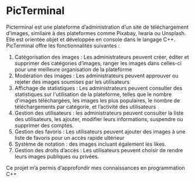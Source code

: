 # PicTerminal

Picterminal est une plateforme d’administration d’un site de téléchargement d’images, similaire à des plateformes comme Pixabay, Iwaria ou Unsplash. Elle est orientée objet et développée en console dans le langage C++. PicTerminal offre les fonctionnalités suivantes :
1) Catégorisation des images : Les administrateurs peuvent créer, éditer et supprimer des catégories d’images, ranger les images dans celles-ci pour une meilleure organisation de la plateforme
2) Modération des images : Les administrateurs peuvent approuver ou rejeter des images soumises par les utilisateurs
3) Affichage de statistiques : Les administrateurs peuvent consulter des statistiques sur l'utilisation de la plateforme, telles que le nombre d'images téléchargées, les images les plus populaires, le nombre de téléchargements par catégorie, et l’activité des utilisateurs
4) Gestion des utilisateurs : les administrateurs peuvent consulter la liste des utilisateurs, les ajouter, modifier leurs informations, suspendre ou supprimer des comptes.
5) Gestion des favoris : Les utilisateurs peuvent ajouter des images à une liste de favoris pour un accès rapide ultérieur
6) Système de notation : des images incluant également les likes.
7) Gestion des droits d’accès : Les utilisateurs peuvent choisir de rendre leurs images publiques ou privées.

Ce projet m’a permis d’approfondir mes connaissances en programmation C++
